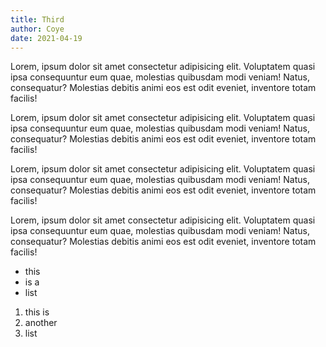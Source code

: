```yaml
---
title: Third
author: Coye
date: 2021-04-19
---
```


Lorem, ipsum dolor sit amet consectetur adipisicing elit. Voluptatem quasi ipsa consequuntur eum quae, molestias quibusdam modi veniam! Natus, consequatur? Molestias debitis animi eos est odit eveniet, inventore totam facilis!

Lorem, ipsum dolor sit amet consectetur adipisicing elit. Voluptatem quasi ipsa consequuntur eum quae, molestias quibusdam modi veniam! Natus, consequatur? Molestias debitis animi eos est odit eveniet, inventore totam facilis!

Lorem, ipsum dolor sit amet consectetur adipisicing elit. Voluptatem quasi ipsa consequuntur eum quae, molestias quibusdam modi veniam! Natus, consequatur? Molestias debitis animi eos est odit eveniet, inventore totam facilis!

Lorem, ipsum dolor sit amet consectetur adipisicing elit. Voluptatem quasi ipsa consequuntur eum quae, molestias quibusdam modi veniam! Natus, consequatur? Molestias debitis animi eos est odit eveniet, inventore totam facilis!

- this 
- is a
- list 

1. this is
2. another
3. list